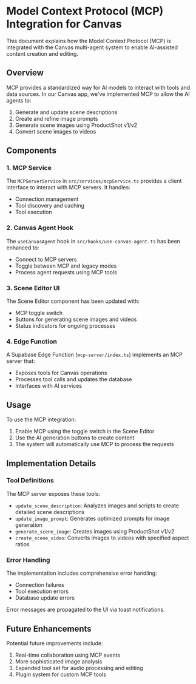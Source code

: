 
# Model Context Protocol (MCP) Integration for Canvas

This document explains how the Model Context Protocol (MCP) is integrated with the Canvas multi-agent system to enable AI-assisted content creation and editing.

## Overview

MCP provides a standardized way for AI models to interact with tools and data sources. In our Canvas app, we've implemented MCP to allow the AI agents to:

1. Generate and update scene descriptions
2. Create and refine image prompts 
3. Generate scene images using ProductShot v1/v2
4. Convert scene images to videos

## Components

### 1. MCP Service

The `MCPServerService` in `src/services/mcpService.ts` provides a client interface to interact with MCP servers. It handles:

- Connection management
- Tool discovery and caching
- Tool execution

### 2. Canvas Agent Hook

The `useCanvasAgent` hook in `src/hooks/use-canvas-agent.ts` has been enhanced to:

- Connect to MCP servers
- Toggle between MCP and legacy modes
- Process agent requests using MCP tools

### 3. Scene Editor UI

The Scene Editor component has been updated with:

- MCP toggle switch 
- Buttons for generating scene images and videos
- Status indicators for ongoing processes

### 4. Edge Function

A Supabase Edge Function (`mcp-server/index.ts`) implements an MCP server that:

- Exposes tools for Canvas operations
- Processes tool calls and updates the database
- Interfaces with AI services

## Usage

To use the MCP integration:

1. Enable MCP using the toggle switch in the Scene Editor
2. Use the AI generation buttons to create content
3. The system will automatically use MCP to process the requests

## Implementation Details

### Tool Definitions

The MCP server exposes these tools:

- `update_scene_description`: Analyzes images and scripts to create detailed scene descriptions
- `update_image_prompt`: Generates optimized prompts for image generation
- `generate_scene_image`: Creates images using ProductShot v1/v2
- `create_scene_video`: Converts images to videos with specified aspect ratios

### Error Handling

The implementation includes comprehensive error handling:

- Connection failures
- Tool execution errors
- Database update errors

Error messages are propagated to the UI via toast notifications.

## Future Enhancements

Potential future improvements include:

1. Real-time collaboration using MCP events
2. More sophisticated image analysis
3. Expanded tool set for audio processing and editing
4. Plugin system for custom MCP tools
